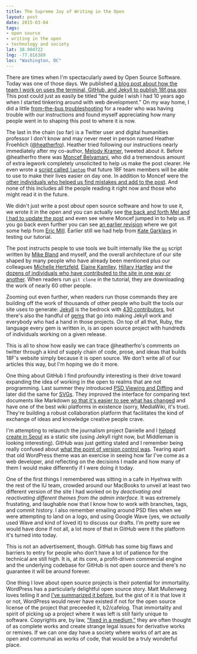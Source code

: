```yaml
---
title: The Supreme Joy of Writing in the Open
layout: post
date: 2015-03-04
tags:
- open source
- writing in the open
- technology and society
lat: 38.904722
lng: -77.016389
loc: "Washington, DC"
---
```

There are times when I'm spectacularly awed by Open Source Software. Today was
one of those days.  We published [a blog post about how the team I work on uses
the terminal, GitHub, and Jekyll to publish 18f.gsa.gov][1]. This post could
just as easily be titled "the guide I wish I had 10 years ago when I started
tinkering around with web development." On my way home, I did a little
[from-the-bus troubleshooting][2] for a reader who was having trouble with our
instructions and found myself appreciating how many people went in to shaping
this post to where it is now.

The last in the chain (so far) is a Twitter user and digital humanities
professor I don't know and may never meet in person named Heather Froehlich
([@heatherfro][3]). Heather tried following our instructions nearly immediately
after my co-author, [Melody Kramer][4], tweeted about it. Before @heatherfro
there was [Moncef Belyamani][5], who did a tremendous amount of extra legwork
completely unsolicited to help us make the post clearer. He even wrote a
[script called `laptop`][6] that future 18F team members will be able to use to
make their lives easier on day one. In addition to Moncef were the [other
individuals who helped us find mistakes and add to the post][7]. And none of
this includes all the people reading it right now and those who might read it
in the future.

We didn't just write a post _about_ open source software and how to use it, we
wrote it in the open and you can actually see [the back and forth Mel and I had
to update the post][8] and even see where Moncef jumped in to help us. If you
go back even further you can see [an earlier revision][10] where we got some
help from [Eric Mill][11]. Earlier still we had help from [Kate Garklavs][18]
in testing our tutorial.

The post instructs people to use tools we built internally like the [`go`][12]
script written by [Mike Bland][13] and myself, and the overall architecture of
our site shaped by many people who have already been mentioned plus our
colleagues [Michelle Hertzfeld][14], [Elaine Kamlley][15], [Hillary
Hartley][16] and the [dozens of individuals who have contributed to the site in
one way or another][17]. When readers run `git clone` in the tutorial, they are
downloading the work of nearly 60 other people.

Zooming out even further, when readers run those commands they are building off
the work of thousands of other people who built the tools our site uses to
generate: [Jekyll][19] is the bedrock with [430 contributors][20], but there's
also the handful of [gems][21] that go into making Jekyll work and everybody
who had a hand in those projects. On top of all that, Ruby, the language every
gem is written in, is an open source project with hundreds of individuals
working on a given release.

This is all to show how easily we can trace @heatherfro's comments on twitter
through a kind of supply chain of code, prose, and ideas that builds 18F's
website simply because it is open source. We don't write all of our articles
this way, but I'm hoping we do it more.

One thing about GitHub I find profoundly interesting is their drive toward
expanding the idea of working in the open to realms that are not programming.
Last summer they introduced [PSD Viewing and Diffing][22] and later did
the same for [SVGs][23]. They improved the interface for comparing text
documents like Markdown [so that it's easier to see what has changed][24] and
have one of the best wiki platforms in existence (sorry, MediaWiki, it's true).
They're building a robust collaboration platform that facilitates the
kind of exchange of ideas and knowledge creative people crave.

I'm attempting to relaunch the journalism project Danielle and I [helped create
in Seoul][25] as a static site (using Jekyll right now, but Middleman is
looking interesting). GitHub was just getting stated and I remember being
really confused about [what the point of version control was][26]. Tearing
apart that old WordPress theme was an exercise in seeing how far I've come as a
web developer, and reflecting on the decisions I made and how many of them I
would make differently if I were doing it today.

One of the first things I remembered was sitting in a cafe in Hyehwa with the
rest of the IU team, crowded around our MacBooks to unveil at least two
different version of the site I had worked on by _deactivating and reactivating
different themes from the admin interface._ It was extremely frustating, and
laughable now that I know how to work with branches, tags, and commit history.
I also remember emailing around PSD files when we were attempting to land on a
logo, and using Google Wave (yes, we _actually_ used Wave and kind of loved it)
to discuss our drafts. I'm pretty sure we would have done if not all, a lot more
of that in GitHub were it the platform it's turned into today.

This is not an advertisement, though. GitHub has some big flaws and barriers to
entry for people who don't have a lot of patience for the technical are still
high. It is, at its core, a profit-driven commercial engine and the underlying
codebase for GitHub is not open source and there's no guarantee it will be
around forever.

One thing I love about open source projects is their potential for immortality.
WordPress has a particularly delightful open source story. Matt Mullenweg loves
telling it and [I've summarized it before][27], but the gist of it is that love
it or not, WordPress would never have existed if not for the open source
license of the project that preceeded it, b2/cafelog. That immortality and
spirit of picking up a project where it was left is still fairly unique to
software. Copyrights are, by law, ["fixed in a medium,"][28] they are often
thought of as complete works and create strange legal issues for derivative
works or remixes. If we can one day have a society where works of art are as
open and communal as works of code, that would be a truly wonderful place.

[1]: https://18f.gsa.gov/2015/03/03/how-to-use-github-and-the-terminal-a-guide/
[2]: https://twitter.com/mkramer/status/572914261019774977
[3]: https://twitter.com/heatherfro
[4]: https://18f.gsa.gov/hub/team/melody/
[5]: https://18f.gsa.gov/hub/team/moncef/
[6]: https://github.com/18f/laptop
[7]: https://github.com/18F/18f.gsa.gov/issues/542
[8]: https://github.com/18F/18f.gsa.gov/pull/576
[9]: https://github.com/18F/18f.gsa.gov/commit/db1ab979c74ecbf183d6436d2804e9952782b575
[10]: https://github.com/18F/18f.gsa.gov/pull/550
[11]: https://18f.gsa.gov/hub/team/eric/
[12]: https://github.com/18F/18f.gsa.gov/blob/staging/go
[13]: https://18f.gsa.gov/hub/team/mbland/
[14]: https://18f.gsa.gov/hub/team/mhz/
[15]: https://18f.gsa.gov/hub/team/elaine/
[16]: https://18f.gsa.gov/hub/team/hillary/
[17]: https://github.com/18F/18f.gsa.gov/graphs/contributors
[18]: https://18f.gsa.gov/hub/team/kate/
[19]: http://jekyllrb.com
[20]: https://github.com/jekyll/jekyll/graphs/contributors
[21]: https://rubygems.org
[22]: https://github.com/blog/1845-psd-viewing-diffing
[23]: https://github.com/blog/1902-svg-viewing-diffing
[24]: https://github.com/blog/1885-better-word-highlighting-in-diffs
[25]: http://internationalunderground.org
[26]: http://bitquabit.com/post/unorthodocs-abandon-your-dvcs-and-return-to-sanity/
[27]: https://www.harmsboone.org/weak-ties-build-movements
[28]: http://www.copyright.gov/title17/92chap1.html
